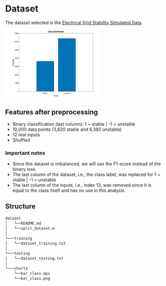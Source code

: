 # Dataset
The dataset selected is the [Electrical Grid Stability Simulated Data](http://archive.ics.uci.edu/ml/datasets/Electrical+Grid+Stability+Simulated+Data+#). 
<div>
<img src="/charts/bar_class.png" width="300px"</img> 
</div>

## Features after preprocessing
- Binary classification (last column): 1 = stable | -1 = unstable
- 10,000 data points (3,620 stable and 6,380 unstable)
- 12 real inputs
- Shuffled


### Important notes
- Since this dataset is imbalanced, we will use the F1-score instead of the binary loss.
- The last column of the dataset, i.e., the class label, was replaced for 1 = stable | -1 = unstable
- The last column of the inputs, i.e., index 13, was removed since it is equal to the class itself and has no use in this analysis. 


## Structure
```
dataset
│   └──README.md
│   └──split_dataset.m
│
└───training
│   └──dataset_training.txt
│   
└───testing
│   └──dataset_testing.txt  
│ 
└───charts
    └──bar_class.eps
    └──bar_class.png

```


